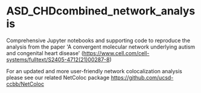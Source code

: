 # ASD_CHDcombined_network_analysis
Comprehensive Jupyter notebooks and supporting code to reproduce the analysis from the paper 'A convergent molecular network underlying autism and congenital heart disease' (https://www.cell.com/cell-systems/fulltext/S2405-4712(21)00287-8)

For an updated and more user-friendly network colocalization analysis please see our related NetColoc package https://github.com/ucsd-ccbb/NetColoc 


